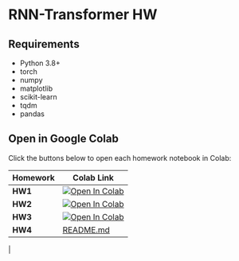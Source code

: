 # RNN-Transformer HW

## Requirements
- Python 3.8+
- torch
- numpy
- matplotlib
- scikit-learn
- tqdm
- pandas

## Open in Google Colab

Click the buttons below to open each homework notebook in Colab:

| Homework | Colab Link |
|----------|------------|
| **HW1**  | [![Open In Colab](https://colab.research.google.com/assets/colab-badge.svg)](https://colab.research.google.com/github/kiwiiiiiiiiO/RNN-Transformer/blob/main/HW1/HW1_Code.ipynb) |
| **HW2**  | [![Open In Colab](https://colab.research.google.com/assets/colab-badge.svg)](https://colab.research.google.com/github/kiwiiiiiiiiO/RNN-Transformer/blob/main/HW2/HW2_Code.ipynb) |
| **HW3**  | [![Open In Colab](https://colab.research.google.com/assets/colab-badge.svg)](https://colab.research.google.com/github/kiwiiiiiiiiO/RNN-Transformer/blob/main/HW3/HW3_Code.ipynb) |
| **HW4**  | [README.md]([https://github.com/tony1966/praat-project](https://github.com/kiwiiiiiiiiO/RNN-Transformer/tree/main/HW4))
|
